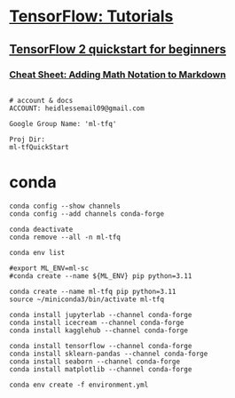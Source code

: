 # [TensorFlow: Tutorials](https://www.tensorflow.org/tutorials)
## [TensorFlow 2 quickstart for beginners](https://www.tensorflow.org/tutorials/quickstart/beginner)

### [Cheat Sheet: Adding Math Notation to Markdown](https://www.upyesp.org/posts/makrdown-vscode-math-notation/#:~:text=Including%20Math%20Notation%20in%20Markdown&text=Inline%20math%20notation%20is%20wrapped,signs%2C%20wrapped%20inside%20triple%20backticks.)

```

# account & docs
ACCOUNT: heidlessemail09@gmail.com

Google Group Name: 'ml-tfq'

Proj Dir: 
ml-tfQuickStart

```

# conda
```
conda config --show channels
conda config --add channels conda-forge

conda deactivate
conda remove --all -n ml-tfq 

conda env list

#export ML_ENV=ml-sc
#conda create --name ${ML_ENV} pip python=3.11

conda create --name ml-tfq pip python=3.11
source ~/miniconda3/bin/activate ml-tfq

conda install jupyterlab --channel conda-forge
conda install icecream --channel conda-forge
conda install kagglehub --channel conda-forge

conda install tensorflow --channel conda-forge
conda install sklearn-pandas --channel conda-forge
conda install seaborn --channel conda-forge
conda install matplotlib --channel conda-forge

conda env create -f environment.yml

```



